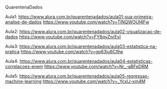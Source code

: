 QuarentenaDados

Aula1:
https://www.alura.com.br/quarentenadados/aula01-sua-primeira-analise-de-dados
https://www.youtube.com/watch?v=TlNQWOUf4Fw

Aula2:
https://www.alura.com.br/quarentenadados/aula02-visualizacao-de-dados
https://www.youtube.com/watch?v=FY8qyZnrEyI

Aula3:
https://www.alura.com.br/quarentenadados/aula03-estatistica-na-pratica
https://www.youtube.com/watch?v=gp63ju6Cl9w

Aula4:
https://www.alura.com.br/quarentenadados/aula04-estatisticas-correlacoes-enem
https://www.youtube.com/watch?v=Nr_-aBFeDRM

Aula5:
https://www.alura.com.br/quarentenadados/aula05-regressao-machine-learning
https://www.youtube.com/watch?v=_YcxlJ-xm4M
